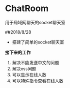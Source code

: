 # ChatRoom
用于局域网聊天的socket聊天室

##2018/8/28
- 搭建了简单的socket聊天室

**接下来的工作**

1. 解决不能发送中文的问题
2. 解决xss问题
3. 可以显示在线人数
4. 可以特殊指令查看在线人数

